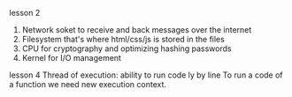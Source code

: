 lesson 2

1. Network soket to receive and back messages over the internet
2. Filesystem that's where html/css/js is stored in the files
3. CPU for cryptography and optimizing hashing passwords
4. Kernel for I/O management

lesson 4
Thread of execution: ability to run code ly by line
To run a code of a function we need new execution context.
